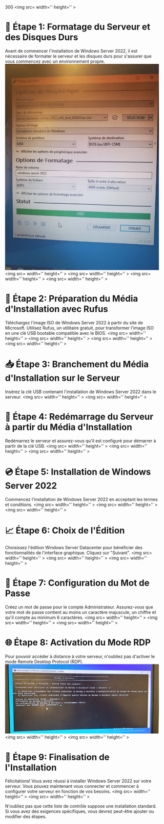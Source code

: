 300
<img src= width='' height='' >


# 💽 Étape 1: Formatage du Serveur et des Disques Durs

Avant de commencer l'installation de Windows Server 2022, il est nécessaire de formater le serveur et les disques durs pour s'assurer que vous commencez avec un environnement propre.
<img src=images/1.jpg width='' height='' >
<img src= width='' height='' >
<img src= width='' height='' >
<img src= width='' height='' >
<img src= width='' height='' >
# 🎯 Étape 2: Préparation du Média d'Installation avec Rufus

Téléchargez l'image ISO de Windows Server 2022 à partir du site de Microsoft. Utilisez Rufus, un utilitaire gratuit, pour transformer l'image ISO en une clé USB bootable compatible avec le BIOS. 
<img src= width='' height='' >
<img src= width='' height='' >
<img src= width='' height='' >
<img src= width='' height='' >
# 📥 Étape 3: Branchement du Média d'Installation sur le Serveur

Insérez la clé USB contenant l'installation de Windows Server 2022 dans le serveur.
<img src= width='' height='' >
<img src= width='' height='' >


# 🔄 Étape 4: Redémarrage du Serveur à partir du Média d'Installation

Redémarrez le serveur et assurez-vous qu'il est configuré pour démarrer à partir de la clé USB. 
<img src= width='' height='' >
<img src= width='' height='' >
<img src= width='' height='' >

# 💿 Étape 5: Installation de Windows Server 2022

Commencez l'installation de Windows Server 2022 en acceptant les termes et conditions. 
<img src= width='' height='' >
<img src= width='' height='' >
<img src= width='' height='' >

# 📈 Étape 6: Choix de l'Édition 

Choisissez l'édition Windows Server Datacenter pour bénéficier des fonctionnalités de l'interface graphique. Cliquez sur "Suivant".
<img src= width='' height='' >
<img src= width='' height='' >
<img src= width='' height='' >

# 🔑 Étape 7: Configuration du Mot de Passe 

Créez un mot de passe pour le compte Administrateur. Assurez-vous que votre mot de passe contient au moins un caractère majuscule, un chiffre et qu'il compte au minimum 6 caractères. 
<img src= width='' height='' >
<img src= width='' height='' >
<img src= width='' height='' >

# 🌐 Étape 8: Activation du Mode RDP

Pour pouvoir accéder à distance à votre serveur, n'oubliez pas d'activer le mode Remote Desktop Protocol (RDP). 
<img src=images/20230803_151949.jpg width='' height='' >
<img src= width='' height='' >
<img src= width='' height='' >

# 🎉 Étape 9: Finalisation de l'Installation 

Félicitations! Vous avez réussi à installer Windows Server 2022 sur votre serveur. Vous pouvez maintenant vous connecter et commencer à configurer votre serveur en fonction de vos besoins.
<img src= width='' height='' >
<img src= width='' height='' >

N'oubliez pas que cette liste de contrôle suppose une installation standard. Si vous avez des exigences spécifiques, vous devrez peut-être ajouter ou modifier des étapes.
